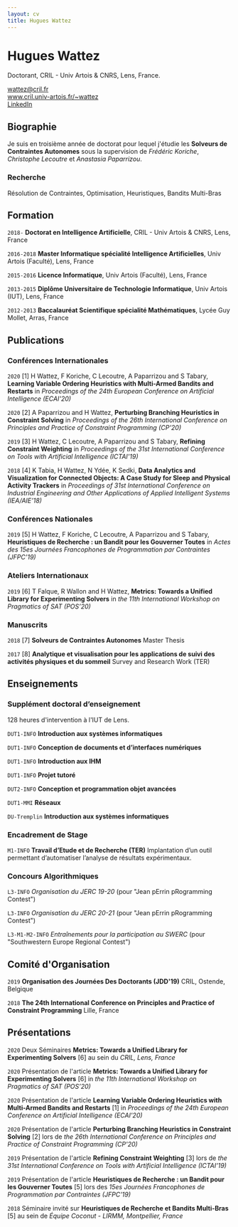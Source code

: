 ```yaml
---
layout: cv
title: Hugues Wattez
---
```

# Hugues Wattez
Doctorant, CRIL - Univ Artois & CNRS, Lens, France.

<div id="webaddress">
  <div>
    <ion-icon name="mail-outline"></ion-icon>
    <a href="wattez@cril.fr">wattez@cril.fr</a>
  </div>
  <div>
    <ion-icon name="link-outline"></ion-icon>
    <a href="http://www.cril.univ-artois.fr/~wattez">www.cril.univ-artois.fr/~wattez</a>
  </div>
  <div>
    <ion-icon name="logo-linkedin"></ion-icon>
    <a href="https://www.linkedin.com/in/hugues-wattez-348070145">LinkedIn</a>
  </div>
</div>


## Biographie

Je suis en troisième année de doctorat pour lequel j'étudie les __Solveurs de Contraintes Autonomes__ sous la supervision de *Frédéric Koriche*, *Christophe Lecoutre* et *Anastasia Paparrizou*.

### Recherche

Résolution de Contraintes, Optimisation, Heuristiques, Bandits Multi-Bras

## Formation

`2018-`
__Doctorat en Intelligence Artificielle__, CRIL - Univ Artois & CNRS, Lens, France

`2016-2018`
__Master Informatique spécialité Intelligence Artificielles__, Univ Artois (Faculté), Lens, France

`2015-2016`
__Licence Informatique__, Univ Artois (Faculté), Lens, France

`2013-2015`
__Diplôme Universitaire de Technologie Informatique__, Univ Artois (IUT), Lens, France

`2012-2013`
__Baccalauréat Scientifique spécialité Mathématiques__, Lycée Guy Mollet, Arras, France

## Publications

<!-- A list is also available [online](http://scholar.google.co.uk/citations?user=AEYuMjIAAAAJ)  -->

### Conférences Internationales

`2020`
[1] H Wattez, F Koriche, C Lecoutre, A Paparrizou and S Tabary, __Learning Variable Ordering Heuristics with Multi-Armed Bandits and Restarts__ in *Proceedings of the 24th European Conference on Artificial Intelligence (ECAI'20)*

`2020`
[2] A Paparrizou and H Wattez, __Perturbing Branching Heuristics in Constraint Solving__ in *Proceedings of the 26th International Conference on Principles and Practice of Constraint Programming (CP'20)*

`2019`
[3] H Wattez, C Lecoutre, A Paparrizou and S Tabary, __Refining Constraint Weighting__ in *Proceedings of the 31st International Conference on Tools with Artificial Intelligence (ICTAI'19)*

`2018`
[4] K Tabia, H Wattez, N Ydée, K Sedki, __Data Analytics and Visualization for Connected Objects: A Case Study for Sleep and Physical Activity Trackers__ in *Proceedings of 31st International Conference on Industrial Engineering and Other Applications of Applied Intelligent Systems (IEA/AIE’18)*

### Conférences Nationales

`2019`
[5] H Wattez, F Koriche, C Lecoutre, A Paparrizou and S Tabary, __Heuristiques de Recherche : un Bandit pour les Gouverner Toutes__ in *Actes des 15es Journées Francophones de Programmation par Contraintes (JFPC'19)*

### Ateliers Internationaux

`2019`
[6] T Falque, R Wallon and H Wattez, __Metrics: Towards a Unified Library for Experimenting Solvers__ in *the 11th International Workshop on Pragmatics of SAT (POS’20)*

### Manuscrits

`2018`
[7] __Solveurs de Contraintes Autonomes__ Master Thesis

`2017`
[8] __Analytique et visualisation pour les applications de suivi des activités physiques et du sommeil__ Survey and Research Work (TER)

## Enseignements

### Supplément doctoral d’enseignement

128 heures d'intervention à l'IUT de Lens.

`DUT1-INFO`
__Introduction aux systèmes informatiques__

`DUT1-INFO`
__Conception de documents et d’interfaces numériques__

`DUT1-INFO`
__Introduction aux IHM__

`DUT1-INFO`
__Projet tutoré__

`DUT2-INFO`
__Conception et programmation objet avancées__

`DUT1-MMI`
__Réseaux__

`DU-Tremplin`
__Introduction aux systèmes informatiques__

### Encadrement de Stage

`M1-INFO`
__Travail d’Etude et de Recherche (TER)__
Implantation d’un outil permettant d’automatiser l’analyse de résultats expérimentaux.

### Concours Algorithmiques

`L3-INFO`
_Organisation du JERC 19-20_ (pour "Jean pErrin pRogramming Contest")

`L3-INFO`
_Organisation du JERC 20-21_ (pour "Jean pErrin pRogramming Contest")

`L3-M1-M2-INFO`
_Entraînements pour la participation au SWERC_ (pour "Southwestern Europe Regional Contest")

## Comité d'Organisation

`2019`
__Organisation des Journées Des Doctorants (JDD'19)__ CRIL, Ostende, Belgique

`2018`
__The 24th International Conference on Principles and Practice of Constraint Programming__ Lille, France

## Présentations

`2020` Deux Séminaires __Metrics: Towards a Unified Library for Experimenting Solvers__ [6] au sein du *CRIL, Lens, France*

`2020` Présentation de l'article __Metrics: Towards a Unified Library for Experimenting Solvers__ [6] in *the 11th International Workshop on Pragmatics of SAT (POS’20)*

`2020` Présentation de l'article __Learning Variable Ordering Heuristics with Multi-Armed Bandits and Restarts__ [1] in *Proceedings of the 24th European Conference on Artificial Intelligence (ECAI'20)*

`2020` Présentation de l'article __Perturbing Branching Heuristics in Constraint Solving__ [2] lors de *the 26th International Conference on Principles and Practice of Constraint Programming (CP'20)*

`2019` Présentation de l'article __Refining Constraint Weighting__ [3] lors de *the 31st International Conference on Tools with Artificial Intelligence (ICTAI'19)*

`2019` Présentation de l'article __Heuristiques de Recherche : un Bandit pour les Gouverner Toutes__ [5] lors des *15es Journées Francophones de Programmation par Contraintes (JFPC'19)*

`2018` Séminaire invité sur __Heuristiques de Recherche et Bandits Multi-Bras__ [5] au sein de *Équipe Coconut - LIRMM, Montpellier, France*

<!-- Last updated: April 2021 -->


